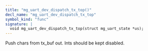 ```yaml
---
title: "mg_uart_dev_dispatch_tx_top()"
decl_name: "mg_uart_dev_dispatch_tx_top"
symbol_kind: "func"
signature: |
  void mg_uart_dev_dispatch_tx_top(struct mg_uart_state *us);
---
```


Push chars from tx_buf out. Ints should be kept disabled. 

